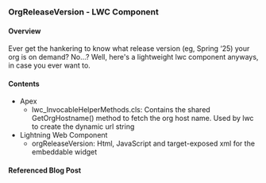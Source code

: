 ### OrgReleaseVersion - LWC Component
#### Overview
Ever get the hankering to know what release version (eg, Spring ‘25) your org is on demand? No…? Well, here's a lightweight lwc component anyways, in case you ever want to.
#### Contents
- Apex
  - lwc_InvocableHelperMethods.cls: Contains the shared GetOrgHostname() method to fetch the org host name. Used by lwc to create the dynamic url string
- Lightning Web Component
  - orgReleaseVersion: Html, JavaScript and target-exposed xml for the embeddable widget
#### Referenced Blog Post
